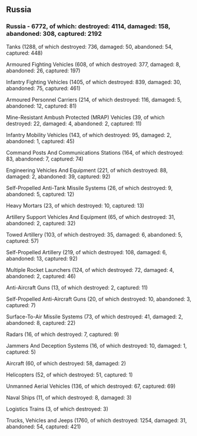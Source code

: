 
 
 ## Russia
 
 ### Russia - 6772, of which: destroyed: 4114, damaged: 158, abandoned: 308, captured: 2192

 

 

 Tanks (1288, of which destroyed: 736, damaged: 50, abandoned: 54, captured: 448)

 Armoured Fighting Vehicles (608, of which destroyed: 377, damaged: 8, abandoned: 26, captured: 197)

 Infantry Fighting Vehicles (1405, of which destroyed: 839, damaged: 30, abandoned: 75, captured: 461)

 Armoured Personnel Carriers (214, of which destroyed: 116, damaged: 5, abandoned: 12, captured: 81)

 Mine-Resistant Ambush Protected (MRAP) Vehicles (39, of which destroyed: 22, damaged: 4, abandoned: 2, captured: 11)

 Infantry Mobility Vehicles (143, of which destroyed: 95, damaged: 2, abandoned: 1, captured: 45)

 Command Posts And Communications Stations (164, of which destroyed: 83, abandoned: 7, captured: 74)

 Engineering Vehicles And Equipment (221, of which destroyed: 88, damaged: 2, abandoned: 39, captured: 92)

 Self-Propelled Anti-Tank Missile Systems (26, of which destroyed: 9, abandoned: 5, captured: 12)

 Heavy Mortars (23, of which destroyed: 10, captured: 13)

 Artillery Support Vehicles And Equipment (65, of which destroyed: 31, abandoned: 2, captured: 32)

 Towed Artillery (103, of which destroyed: 35, damaged: 6, abandoned: 5, captured: 57)

 Self-Propelled Artillery (219, of which destroyed: 108, damaged: 6, abandoned: 13, captured: 92)

 Multiple Rocket Launchers (124, of which destroyed: 72, damaged: 4, abandoned: 2, captured: 46)

 Anti-Aircraft Guns (13, of which destroyed: 2, captured: 11)

 Self-Propelled Anti-Aircraft Guns (20, of which destroyed: 10, abandoned: 3, captured: 7)

 Surface-To-Air Missile Systems (73, of which destroyed: 41, damaged: 2, abandoned: 8, captured: 22)

 Radars (16, of which destroyed: 7, captured: 9)

 Jammers And Deception Systems (16, of which destroyed: 10, damaged: 1, captured: 5)

 Aircraft (60, of which destroyed: 58, damaged: 2)

 Helicopters (52, of which destroyed: 51, captured: 1)

 Unmanned Aerial Vehicles (136, of which destroyed: 67, captured: 69)

 Naval Ships (11, of which destroyed: 8, damaged: 3)

 Logistics Trains (3, of which destroyed: 3)

 Trucks, Vehicles and Jeeps (1760, of which destroyed: 1254, damaged: 31, abandoned: 54, captured: 421)

